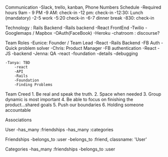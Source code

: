 Communication
	-Slack, trello, kanban, Phone Numbers
Schedule 
	-Required hours 9am - 9 PM
	-9 AM: check-in
	-12 pm: check-in
	-12:30: Lunch (mandatory) 
	-2-5 work
	-5:20 check-in
	-6-7 dinner break
	-830: check-in

Technology : Rails Backend
	-Rails backend
	-React FrontEnd
	-Twilio
	-Googlemaps / Mapbox
	-OAuth(FaceBook)
	-Heroku
	-chatroom : discourse? 

Team Roles
	-Eunice: Founder / Team Lead
		-React
		-Rails Backend
		-FB Auth
		-Quick problem solver
	-Chris: Product Manager
		-FB authentication 
		-React
		-JS
		-backend
	-Jenna: QA
		-react
		-foundation
		-details
		-debugging

	-Tanya: TBD
		-react
		-API
		-Rails
		-Foundation
		-Finding Problems


Team Creed
	1. Be real and speak the truth. 
	2. Space when needed
	3. Group dynamic is most important 
	4. Be able to focus on finishing the product...shared goals 
	5. Push our boundaries 
	6. Holding someone accountable 


Associations

User
	-has_many :friendships
	-has_many :categories

Friendships
	-belongs_to :user
	-belongs_to :friend, classname: 'User'
	
Categories
	-has_many :friendships
	-belongs_to :user

